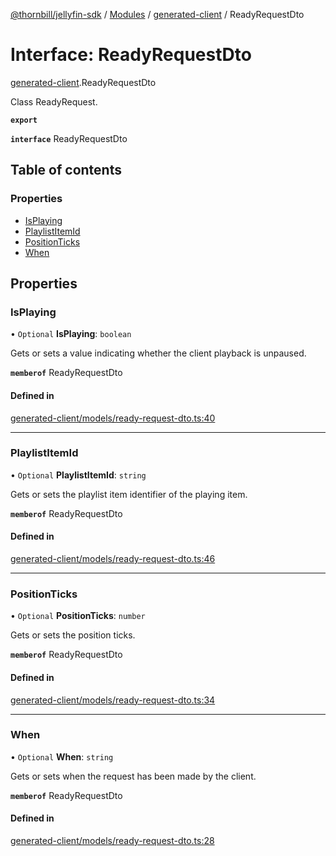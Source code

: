 [@thornbill/jellyfin-sdk](../README.md) / [Modules](../modules.md) / [generated-client](../modules/generated_client.md) / ReadyRequestDto

# Interface: ReadyRequestDto

[generated-client](../modules/generated_client.md).ReadyRequestDto

Class ReadyRequest.

**`export`**

**`interface`** ReadyRequestDto

## Table of contents

### Properties

- [IsPlaying](generated_client.ReadyRequestDto.md#isplaying)
- [PlaylistItemId](generated_client.ReadyRequestDto.md#playlistitemid)
- [PositionTicks](generated_client.ReadyRequestDto.md#positionticks)
- [When](generated_client.ReadyRequestDto.md#when)

## Properties

### IsPlaying

• `Optional` **IsPlaying**: `boolean`

Gets or sets a value indicating whether the client playback is unpaused.

**`memberof`** ReadyRequestDto

#### Defined in

[generated-client/models/ready-request-dto.ts:40](https://github.com/thornbill/jellyfin-sdk-typescript/blob/c68c853/src/generated-client/models/ready-request-dto.ts#L40)

___

### PlaylistItemId

• `Optional` **PlaylistItemId**: `string`

Gets or sets the playlist item identifier of the playing item.

**`memberof`** ReadyRequestDto

#### Defined in

[generated-client/models/ready-request-dto.ts:46](https://github.com/thornbill/jellyfin-sdk-typescript/blob/c68c853/src/generated-client/models/ready-request-dto.ts#L46)

___

### PositionTicks

• `Optional` **PositionTicks**: `number`

Gets or sets the position ticks.

**`memberof`** ReadyRequestDto

#### Defined in

[generated-client/models/ready-request-dto.ts:34](https://github.com/thornbill/jellyfin-sdk-typescript/blob/c68c853/src/generated-client/models/ready-request-dto.ts#L34)

___

### When

• `Optional` **When**: `string`

Gets or sets when the request has been made by the client.

**`memberof`** ReadyRequestDto

#### Defined in

[generated-client/models/ready-request-dto.ts:28](https://github.com/thornbill/jellyfin-sdk-typescript/blob/c68c853/src/generated-client/models/ready-request-dto.ts#L28)
